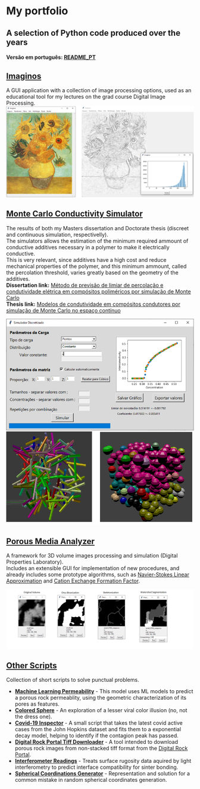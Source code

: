 # My portfolio
## A selection of Python code produced over the years
#### Versão em português: [README_PT](/README_PT.md)

##  [Imaginos](/Imaginos)
A GUI application with a collection of image processing options, used as an educational tool for my lectures on the grad course Digital Image Processing.
![](Imaginos/Sample/sobel.PNG)

##  [Monte Carlo Conductivity Simulator](/Monte%20Carlo%20Conductivity%20Simulator)
The results of both my Masters dissertation and Doctorate thesis (discreet and continuous simulation, respectivelly).<br/>
The simulators allows the estimation of the minimum required ammount of conductive additives necessary in a polymer to make it electrically conductive.<br/>
This is very relevant, since additives have a high cost and reduce mechanical properties of the polymer, and this minimum ammount, called the percolation threshold, varies greatly based on the geometry of the additives.<br/>
**Dissertation link:** [Método de previsão de limiar de percolação e condutividade elétrica em compósitos poliméricos por simulação de Monte Carlo](https://repositorio.ufsc.br/bitstream/handle/123456789/99274/304697.pdf?sequence=1&isAllowed=y)<br/>
**Thesis link:** [Modelos de condutividade em compósitos condutores por simulação de Monte Carlo no espaço contínuo](https://repositorio.ufsc.br/xmlui/bitstream/handle/123456789/167688/340638.pdf?sequence=1&isAllowed=y)<br/>

![](/Monte%20Carlo%20Conductivity%20Simulator/Sample/discreet.png)<br/>
![](/Monte%20Carlo%20Conductivity%20Simulator/Sample/blender_output.png)<br/>

##  [Porous Media Analyzer](/Porous%20Media%20Analyzer)
A framework for 3D volume images processing and simulation (Digital Properties Laboratory).<br/>
Includes an extensible GUI for implementation of new procedures, and already includes some prototype algorithms, such as [Navier-Stokes Linear Approximation](https://journals.aps.org/pre/abstract/10.1103/PhysRevE.97.023303) and [Cation Exchange Formation Factor](http://limacloud.duckdns.org:89/CILAMCE/6062.pdf).<br/>

![](/Porous%20Media%20Analyzer/Sample/examples.png)<br/>


## [Other Scripts](/Other%20Scripts)
Collection of short scripts to solve punctual problems.<br/>
- [**Machine Learning Permeability**](/Other%20Scripts/ml_permeability.py) - This model uses ML models to predict a porous rock permeablity, using the geometric characterization of its pores as features.
- [**Colored Sphere**](/Other%20Scripts/color_spheres.py) - An exploration of a lesser viral color illusion (no, not the dress one).
- [**Covid-19 Inspector**](/Other%20Scripts/covid19_inspector) - A small script that takes the latest covid active cases from the John Hopkins dataset and fits them to a exponential decay model, helping to identify if the contagion peak has passed.
- [**Digital Rock Portal Tiff Downloader**](/Other%20Scripts/drp_downloader.py) - A tool intended to download porous rock images from non-stacked tiff format from the [Digital Rock Portal](https://www.digitalrocksportal.org).
- [**Interferometer Readings**](/Other%20Scripts/interferometer_reading.py) - Treats surface rugosity data aquired by light interferometry to predict interface compatibility for sinter bonding.
- [**Spherical Coordinations Generator**](/Other%20Scripts/sphere_coordinates_distribution.py) - Representation and solution for a common mistake in random spherical coordinates generation.

